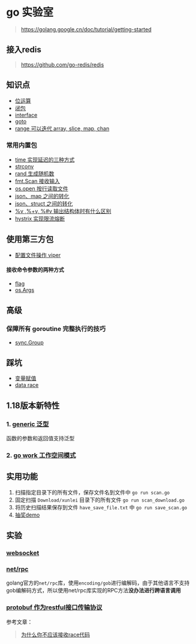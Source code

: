 # go 实验室
> https://golang.google.cn/doc/tutorial/getting-started

## 接入redis

> https://github.com/go-redis/redis

## 知识点
- [位运算](./wiki/01-位运算.go)
- [闭包](./wiki/func/cluse.go)
- [interface](./wiki/interface.go)
- [goto](./wiki/goto.go)
- [range 可以迭代 array, slice, map, chan](./wiki/range.go)

### 常用内置包
- [time 实现延迟的三种方式](./wiki/pkg/time.go)
- [strconv](./wiki/pkg/strconv-字符串转换.go)
- [rand 生成随机数](./wiki/pkg/rand.go)
- [fmt.Scan 接收输入](./wiki/pkg/fmt.Scan接收输入信息.go)
- [os.open 按行读取文件](./wiki/pkg/os.Open-按行读取文件.go)
- [json、map 之间的转化](./wiki/pkg/json-map.go)
- [json、struct 之间的转化](./wiki/pkg/json-struct.go)
- [%v ,%+v, %#v 输出结构体时有什么区别](./wiki/pkg/fmt.Printf.go)
- [hystrix 实现限流熔断](test/requestlimit_test.go)

## 使用第三方包
- [配置文件操作 viper](https://github.com/spf13/viper) 

#### 接收命令参数的两种方式
- [flag](./wiki/pkg/flag-获取命令行参数.go)
- [os.Args](./wiki/pkg/os.Args-获取命令行参数.go)

## 高级
### 保障所有 goroutine 完整执行的技巧
- [sync.Group]()

## 踩坑
- [变量赋值](./wiki/01-变量声明中的坑.go)
- [data race](./wiki/data-race.go)

## 1.18版本新特性

### 1. [generic 泛型](./wiki/func/generics.go)
函数的参数和返回值支持泛型
### 2. [go work 工作空间模式](./workspace.md)

## 实用功能
1. 扫描指定目录下的所有文件，保存文件名到文件中 `go run scan.go`
2. 固定扫描 `Download/xunlei` 目录下的所有文件 `go run scan_download.go`
3. 将历史扫描结果保存到文件 `have_save_file.txt` 中 `go run save_scan.go`
4. [抽奖demo](./prize)

## 实验
### [websocket](./gin-ws/websocket.md)
### [net/rpc](./rpc-demo)
golang官方的`net/rpc`库，使用`encoding/gob`进行编解码，由于其他语言不支持gob编解码方式，所以使用net/rpc库实现的RPC方法**没办法进行跨语言调用**
### [protobuf 作为restful接口传输协议](./protobuf.md)

参考文章：
> [为什么你不应该接收race代码](https://xargin.com/why-you-should-reject-racy-code/)